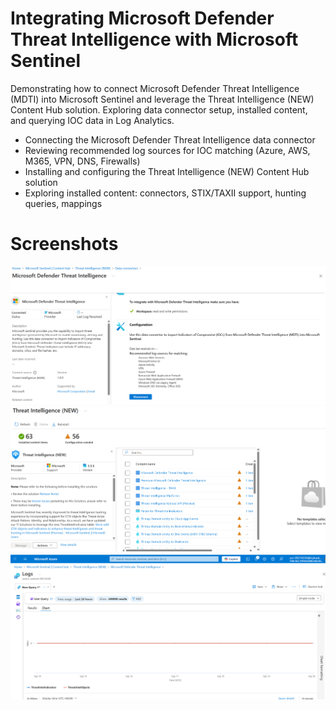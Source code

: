 # Integrating Microsoft Defender Threat Intelligence with Microsoft Sentinel

Demonstrating how to connect Microsoft Defender Threat Intelligence (MDTI) into Microsoft Sentinel and leverage the Threat Intelligence 
(NEW) Content Hub solution. Exploring data connector setup, installed content, and querying IOC data in Log Analytics.

- Connecting the Microsoft Defender Threat Intelligence data connector
- Reviewing recommended log sources for IOC matching (Azure, AWS, M365, VPN, DNS, Firewalls)
- Installing and configuring the Threat Intelligence (NEW) Content Hub solution
- Exploring installed content: connectors, STIX/TAXII support, hunting queries, mappings

# Screenshots
![Microsoft-Defender-Threat-1](./Microsoft-Defender-Threat-1.png)
![Microsoft-Defender-Threat-2](./Microsoft-Defender-Threat-2.png)
![Microsoft-Defender-Threat-3](./Microsoft-Defender-Threat-3.png)
